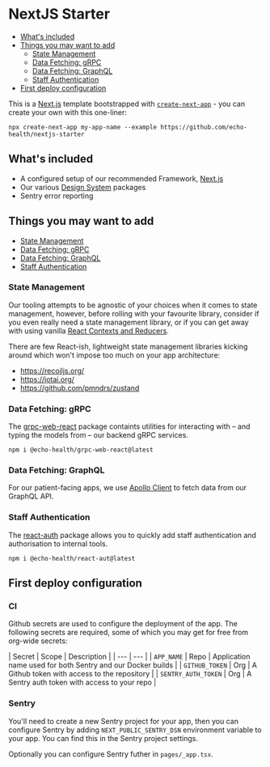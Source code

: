 # NextJS Starter 

- [What's included](#whats-included)
- [Things you may want to add](#things-you-may-want-to-add)
    - [State Management](#state-management)
    - [Data Fetching: gRPC](#data-fetching-grpc)
    - [Data Fetching: GraphQL](#data-fetching-graphql)
    - [Staff Authentication](#staff-authentication)
- [First deploy configuration](#first-deploy-configuration)

This is a [Next.js](https://nextjs.org/) template bootstrapped with [`create-next-app`](https://github.com/vercel/next.js/tree/canary/packages/create-next-app) - you can create your own with this one-liner:

```cli
npx create-next-app my-app-name --example https://github.com/echo-health/nextjs-starter
```

## What's included

- A configured setup of our recommended Framework, [Next.js](https://nextjs.org/)
- Our various [Design System](http://github.com/echo-health/design-system) packages
- Sentry error reporting

## Things you may want to add

- [State Management](#state-management)
- [Data Fetching: gRPC](#data-fetching-grpc)
- [Data Fetching: GraphQL](#data-fetching-graphql)
- [Staff Authentication](#staff-authentication)

### State Management

Our tooling attempts to be agnostic of your choices when it comes to state management, however, before rolling with your favourite library, consider if you even really need a state management library, or if you can get away with using vanilla [React Contexts and Reducers](https://beta.reactjs.org/learn/scaling-up-with-reducer-and-context).

There are few React-ish, lightweight state management libraries kicking around which won't impose too much on your app architecture:

- https://recoiljs.org/
- https://jotai.org/
- https://github.com/pmndrs/zustand

### Data Fetching: gRPC

The [grpc-web-react](https://github.com/echo-health/design-system/tree/main/packages/utilities/grpc-web-react) package containts utilities for interacting with – and typing the models from – our backend gRPC services.

```cli
npm i @echo-health/grpc-web-react@latest
```

### Data Fetching: GraphQL

For our patient-facing apps, we use [Apollo Client](https://www.apollographql.com/docs/react/) to fetch data from our GraphQL API. 

### Staff Authentication

The [react-auth](https://github.com/echo-health/design-system/tree/main/packages/patterns/react-auth) package allows you to quickly add staff authentication and authorisation to internal tools.

```cli
npm i @echo-health/react-aut@latest
```

## First deploy configuration

### CI

Github secrets are used to configure the deployment of the app. The following secrets are required, some of which you may get for free from org-wide secrets:

| Secret | Scope | Description |
| --- | --- |
| `APP_NAME` | Repo | Application name used for both Sentry and our Docker builds |
| `GITHUB_TOKEN` | Org | A Github token with access to the repository |
| `SENTRY_AUTH_TOKEN` | Org | A Sentry auth token with access to your repo |

### Sentry

You'll need to create a new Sentry project for your app, then you can configure Sentry by adding `NEXT_PUBLIC_SENTRY_DSN` environment variable to your app. You can find this in the Sentry project settings.

Optionally you can configure Sentry futher in `pages/_app.tsx`.
